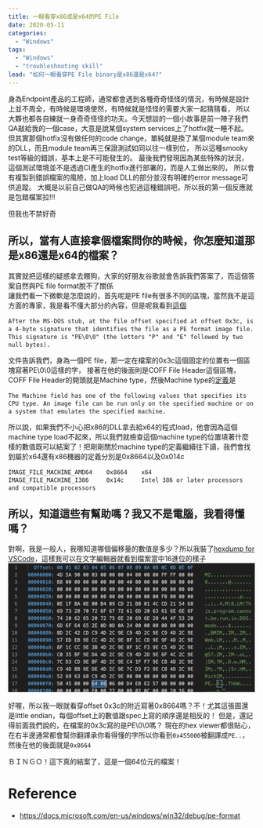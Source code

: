 ```yaml
---
title: 一眼看穿x86或是x64的PE File
date: 2020-05-11
categories:
  - "Windows"
tags:
  - "Windows"
  - "troubleshooting skill"
lead: "如何一眼看穿PE File binary是x86還是x64?"
---
```

身為Endpoint產品的工程師，通常都會遇到各種奇奇怪怪的情況，有時候是設計上並不周全，有時候是環境使然，有時候就是怪怪的需要大家一起猜猜看，
所以大夥也都各自練就一身奇奇怪怪的功夫。今天想談的一個小故事是前一陣子我們QA敲給我的一個case，大意是說某個system services上了hotfix就一睡不起。
但其實那個hotfix沒有做任何的code change，單純就是換了某個module team來的DLL，而且module team再三保證測試如同以往一樣到位，
所以這種smooky test等級的錯誤，基本上是不可能發生的。
最後我們發現因為某些特殊的狀況，這個測試環境並不是透過CI產生的hotfix進行部署的，而是人工做出來的，
所以會有複製到錯誤檔案的風險，加上load DLL的部分並沒有明確的error message可供追蹤。
大概是以前自己做QA的時候也犯過這種錯誤吧，所以我的第一個反應就是包錯檔案拉!!!

但我也不禁好奇
## 所以，當有人直接拿個檔案問你的時候，你怎麼知道那是x86還是x64的檔案？

其實就把這樣的疑惑拿去餵狗，大家的好朋友谷歌就會告訴我們答案了，而這個答案自然與PE file format脫不了關係        
讓我們看一下微軟是怎麼說的，首先呢是PE file有很多不同的區塊，當然我不是這方面的專家，我是看不懂大部分的內容，但是呢我看到[這個](https://docs.microsoft.com/en-us/windows/win32/debug/pe-format#signature-image-only)
```plaintext
After the MS-DOS stub, at the file offset specified at offset 0x3c, is a 4-byte signature that identifies the file as a PE format image file. This signature is "PE\0\0" (the letters "P" and "E" followed by two null bytes).
```
文件告訴我們，身為一個PE file，那一定在檔案的0x3c這個固定的位置有一個區塊寫著PE\0\0這樣的字，
接著在他的後面則是COFF File Header這個區塊，COFF File Header的開頭就是Machine type，然後Machine type的[定義](https://docs.microsoft.com/en-us/windows/win32/debug/pe-format#machine-types)是
```plaintext
The Machine field has one of the following values that specifies its CPU type. An image file can be run only on the specified machine or on a system that emulates the specified machine.
```
所以說，如果我們不小心把x86的DLL拿去給x64的程式load，他會因為這個machine type load不起來，所以我們就檢查這個machine type的位置填著什麼樣的數值既可以結案了！把剛剛關於machine type的定義繼續往下讀，我們會找到屬於x64還有x86機器的定義分別是0x8664以及0x014c
```plaintext
IMAGE_FILE_MACHINE_AMD64    0x8664    x64
IMAGE_FILE_MACHINE_I386     0x14c     Intel 386 or later processors and compatible processors
```

## 所以，知道這些有幫助嗎？我又不是電腦，我看得懂嗎？

對啊，我是一般人，我哪知道哪個偏移量的數值是多少？所以我裝了[hexdump for VSCode](https://marketplace.visualstudio.com/items?itemName=slevesque.vscode-hexdump)，這樣我可以在文字編輯器就看到檔案當中16進位的樣子
![](001.png)

好喔，所以我一眼就看穿offset 0x3c的附近寫著0x8664嗎？不！尤其這張圖還是little endian，每個offset上的數值跟spec上寫的順序還是相反的！
但是，還記得前面我們說的，在檔案的0x3c寫的是PE\0\0嗎？
現在的hex viewer都很貼心，
在右半邊通常都會幫你翻譯承你看得懂的字所以你看到```0x455000```被翻譯成```PE..```，然後在他的後面就是```0x8664```

ＢＩＮＧＯ！這下真的結案了，這是一個64位元的檔案！

# Reference
- https://docs.microsoft.com/en-us/windows/win32/debug/pe-format